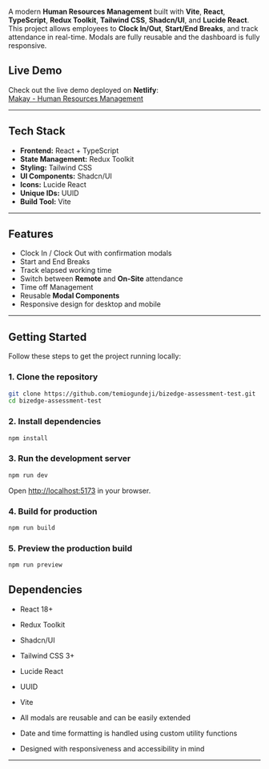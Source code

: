 
A modern **Human Resources Management** built with **Vite**, **React**, **TypeScript**, **Redux Toolkit**, **Tailwind CSS**, **Shadcn/UI**, and **Lucide React**.  
This project allows employees to **Clock In/Out**, **Start/End Breaks**, and track attendance in real-time. Modals are fully reusable and the dashboard is fully responsive.

## Live Demo

Check out the live demo deployed on **Netlify**:  
[Makay - Human Resources Management](https://bizedge-assessment-test.netlify.app/)

---

## Tech Stack

- **Frontend:** React + TypeScript  
- **State Management:** Redux Toolkit  
- **Styling:** Tailwind CSS  
- **UI Components:** Shadcn/UI  
- **Icons:** Lucide React  
- **Unique IDs:** UUID  
- **Build Tool:** Vite  

---

## Features

- Clock In / Clock Out with confirmation modals
- Start and End Breaks
- Track elapsed working time
- Switch between **Remote** and **On-Site** attendance
- Time off Management
- Reusable **Modal Components**
- Responsive design for desktop and mobile

---

## Getting Started

Follow these steps to get the project running locally:

### 1. Clone the repository

```bash
git clone https://github.com/temiogundeji/bizedge-assessment-test.git
cd bizedge-assessment-test
````

### 2. Install dependencies

```bash
npm install
```

### 3. Run the development server

```bash
npm run dev
```

Open [http://localhost:5173](http://localhost:5173) in your browser.

### 4. Build for production

```bash
npm run build
```

### 5. Preview the production build

```bash
npm run preview
```


## Dependencies

* React 18+
* Redux Toolkit
* Shadcn/UI
* Tailwind CSS 3+
* Lucide React
* UUID
* Vite

* All modals are reusable and can be easily extended
* Date and time formatting is handled using custom utility functions
* Designed with responsiveness and accessibility in mind

---

